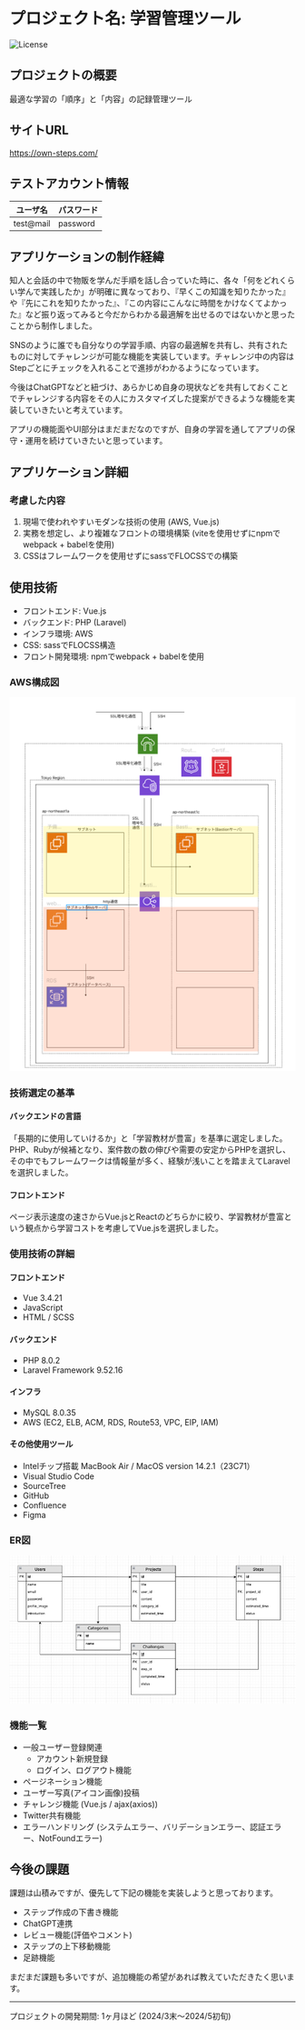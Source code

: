# プロジェクト名: 学習管理ツール

![License](https://img.shields.io/badge/license-MIT-blue.svg)

## プロジェクトの概要

最適な学習の「順序」と「内容」の記録管理ツール

## サイトURL

https://own-steps.com/

## テストアカウント情報

| ユーザ名      | パスワード     |
|---------------|----------------|
| test@mail     | password       |

## アプリケーションの制作経緯

知人と会話の中で物販を学んだ手順を話し合っていた時に、各々「何をどれくらい学んで実践したか」が明確に異なっており、『早くこの知識を知りたかった』や『先にこれを知りたかった』、『この内容にこんなに時間をかけなくてよかった』など振り返ってみると今だからわかる最適解を出せるのではないかと思ったことから制作しました。

SNSのように誰でも自分なりの学習手順、内容の最適解を共有し、共有されたものに対してチャレンジが可能な機能を実装しています。チャレンジ中の内容はStepごとにチェックを入れることで進捗がわかるようになっています。

今後はChatGPTなどと紐づけ、あらかじめ自身の現状などを共有しておくことでチャレンジする内容をその人にカスタマイズした提案ができるような機能を実装していきたいと考えています。

アプリの機能面やUI部分はまだまだなのですが、自身の学習を通してアプリの保守・運用を続けていきたいと思っています。

## アプリケーション詳細

### 考慮した内容

1. 現場で使われやすいモダンな技術の使用 (AWS, Vue.js)
2. 実務を想定し、より複雑なフロントの環境構築 (viteを使用せずにnpmでwebpack + babelを使用)
3. CSSはフレームワークを使用せずにsassでFLOCSSでの構築

## 使用技術

- フロントエンド: Vue.js
- バックエンド: PHP (Laravel)
- インフラ環境: AWS
- CSS: sassでFLOCSS構造
- フロント開発環境: npmでwebpack + babelを使用

### AWS構成図

![AWS構成図](https://github.com/tai22222/images/raw/main/infra-aws.png)

### 技術選定の基準

#### バックエンドの言語

「長期的に使用していけるか」と「学習教材が豊富」を基準に選定しました。PHP、Rubyが候補となり、案件数の数の伸びや需要の安定からPHPを選択し、その中でもフレームワークは情報量が多く、経験が浅いことを踏まえてLaravelを選択しました。

#### フロントエンド

ページ表示速度の速さからVue.jsとReactのどちらかに絞り、学習教材が豊富という観点から学習コストを考慮してVue.jsを選択しました。

### 使用技術の詳細

#### フロントエンド

- Vue 3.4.21
- JavaScript
- HTML / SCSS

#### バックエンド

- PHP 8.0.2
- Laravel Framework 9.52.16

#### インフラ

- MySQL 8.0.35
- AWS (EC2, ELB, ACM, RDS, Route53, VPC, EIP, IAM)

#### その他使用ツール

- Intelチップ搭載 MacBook Air / MacOS version 14.2.1（23C71）
- Visual Studio Code
- SourceTree
- GitHub
- Confluence
- Figma

### ER図

![ER図](https://github.com/tai22222/images/raw/main/er-diagram.png)

### 機能一覧

- 一般ユーザー登録関連
  - アカウント新規登録
  - ログイン、ログアウト機能
- ページネーション機能
- ユーザー写真(アイコン画像)投稿
- チャレンジ機能 (Vue.js / ajax(axios))
- Twitter共有機能
- エラーハンドリング (システムエラー、バリデーションエラー、認証エラー、NotFoundエラー)

## 今後の課題

課題は山積みですが、優先して下記の機能を実装しようと思っております。

- ステップ作成の下書き機能
- ChatGPT連携
- レビュー機能(評価やコメント)
- ステップの上下移動機能
- 足跡機能

まだまだ課題も多いですが、追加機能の希望があれば教えていただきたく思います。

---

プロジェクトの開発期間: 1ヶ月ほど (2024/3末〜2024/5初旬)
